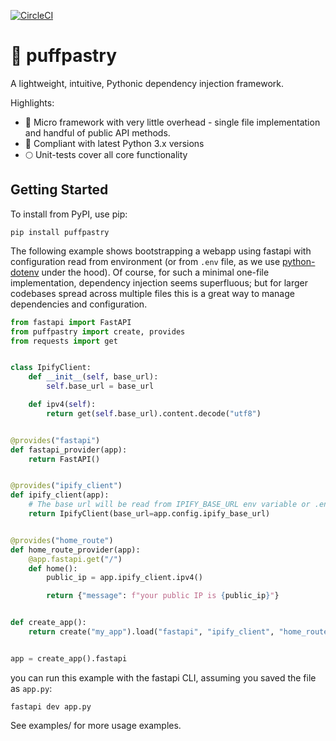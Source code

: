 [![CircleCI](https://dl.circleci.com/status-badge/img/gh/adamhadani/puffpastry/tree/main.svg?style=svg)](https://dl.circleci.com/status-badge/redirect/gh/adamhadani/puffpastry/tree/main)

# :bread: puffpastry

A lightweight, intuitive, Pythonic dependency injection framework.

Highlights:

* :mushroom: Micro framework with very little overhead - single file implementation and handful of public API methods.
* :snake: Compliant with latest Python 3.x versions
* :full_moon: Unit-tests cover all core functionality

## Getting Started

To install from PyPI, use pip:

    pip install puffpastry

The following example shows bootstrapping a webapp using fastapi with configuration read from environment (or from `.env` file, as we use [python-dotenv](https://github.com/theskumar/python-dotenv) under the hood). Of course, for such a minimal one-file implementation, dependency injection seems superfluous; but for larger codebases spread across multiple files this is a great way to manage dependencies and configuration.

```python
from fastapi import FastAPI
from puffpastry import create, provides
from requests import get


class IpifyClient:
    def __init__(self, base_url):
        self.base_url = base_url

    def ipv4(self):
        return get(self.base_url).content.decode("utf8")


@provides("fastapi")
def fastapi_provider(app):
    return FastAPI()


@provides("ipify_client")
def ipify_client(app):
    # The base url will be read from IPIFY_BASE_URL env variable or .env file
    return IpifyClient(base_url=app.config.ipify_base_url)


@provides("home_route")
def home_route_provider(app):
    @app.fastapi.get("/")
    def home():
        public_ip = app.ipify_client.ipv4()

        return {"message": f"your public IP is {public_ip}"}


def create_app():
    return create("my_app").load("fastapi", "ipify_client", "home_route")


app = create_app().fastapi
```

you can run this example with the fastapi CLI, assuming you saved the file as `app.py`:

    fastapi dev app.py

See examples/ for more usage examples.

